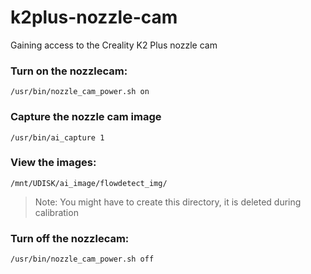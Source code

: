 # k2plus-nozzle-cam
Gaining access to the Creality K2 Plus nozzle cam

### Turn on the nozzlecam:

`/usr/bin/nozzle_cam_power.sh on`

### Capture the nozzle cam image

`/usr/bin/ai_capture 1`

### View the images:

`/mnt/UDISK/ai_image/flowdetect_img/`
> Note: You might have to create this directory, it is deleted during calibration

### Turn off the nozzlecam:

`/usr/bin/nozzle_cam_power.sh off`
